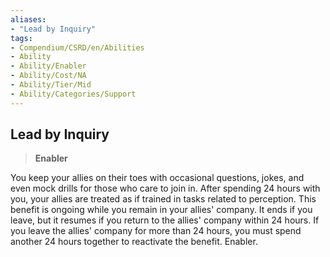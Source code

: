 ```yaml
---
aliases:
- "Lead by Inquiry"
tags:
- Compendium/CSRD/en/Abilities
- Ability
- Ability/Enabler
- Ability/Cost/NA
- Ability/Tier/Mid
- Ability/Categories/Support
---
```


  
## Lead by Inquiry  
>**Enabler**
  
You keep your allies on their toes with occasional questions, jokes, and even mock drills for those who care to join in. After spending 24 hours with you, your allies are treated as if trained in tasks related to perception. This benefit is ongoing while you remain in your allies' company. It ends if you leave, but it resumes if you return to the allies' company within 24 hours. If you leave the allies' company for more than 24 hours, you must spend another 24 hours together to reactivate the benefit. Enabler.